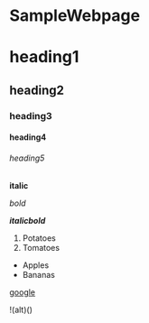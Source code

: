 # SampleWebpage
# heading1

## heading2

### heading3

#### heading4

###### heading5

**italic**

*bold*

***italicbold***

1. Potatoes
2. Tomatoes

- Apples
- Bananas

[google](https://www.google.com/)

!(alt)()
